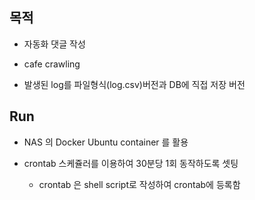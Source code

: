 
## 목적

* 자동화 댓글 작성 

* cafe crawling 

* 발생된 log를 파일형식(log.csv)버전과 DB에 직접 저장 버전 


## Run

* NAS 의 Docker Ubuntu container 를 활용 

* crontab 스케쥴러를 이용하여 30분당 1회 동작하도록 셋팅 
  * crontab 은 shell script로 작성하여 crontab에 등록함

